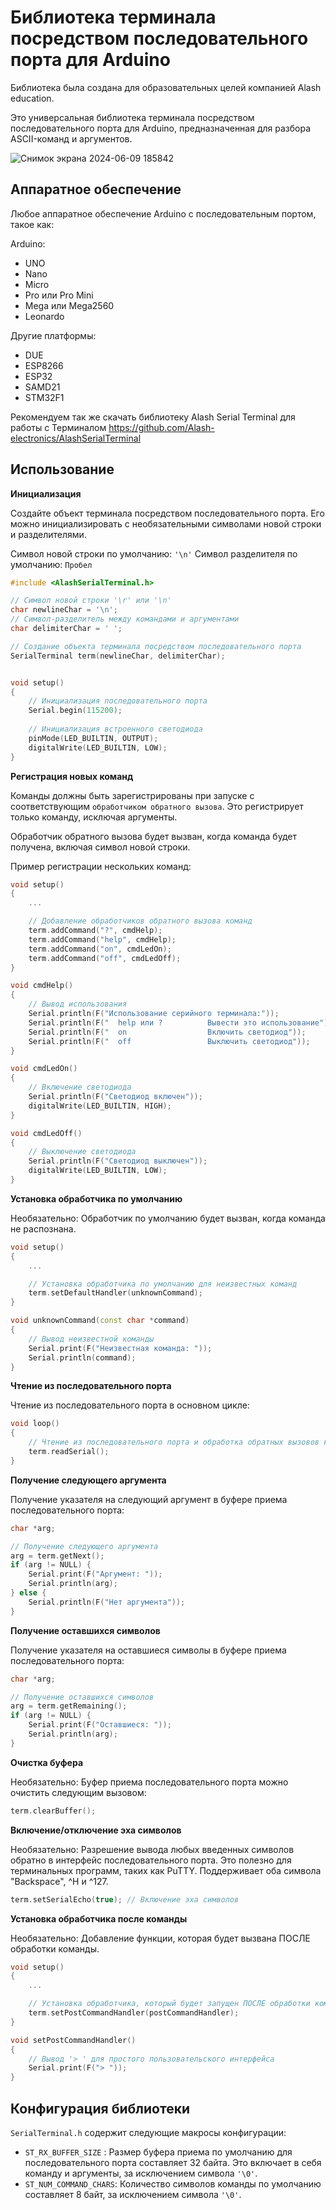 # Библиотека терминала посредством последовательного порта для Arduino
Библиотека была создана для образовательных целей компанией Alash education.

Это универсальная библиотека терминала посредством последовательного порта для Arduino, предназначенная для разбора ASCII-команд и аргументов.

![Снимок экрана 2024-06-09 185842](https://github.com/Alash-electronics/AlashSerialTerminal/assets/171731850/15fae77c-308b-484e-bcaa-c4d08d2a475a)


## Аппаратное обеспечение

Любое аппаратное обеспечение Arduino с последовательным портом, такое как:

Arduino:
* UNO
* Nano
* Micro
* Pro или Pro Mini
* Mega или Mega2560
* Leonardo

Другие платформы:
* DUE
* ESP8266
* ESP32
* SAMD21
* STM32F1

Рекомендуем так же скачать библиотеку Alash Serial Terminal для работы с Терминалом https://github.com/Alash-electronics/AlashSerialTerminal
## Использование

**Инициализация**

Создайте объект терминала посредством последовательного порта. Его можно инициализировать с необязательными символами новой строки и разделителями.

Символ новой строки по умолчанию: ```'\n'```
Символ разделителя по умолчанию: ```Пробел```

```c++
#include <AlashSerialTerminal.h>

// Символ новой строки '\r' или '\n'
char newlineChar = '\n'; 
// Символ-разделитель между командами и аргументами
char delimiterChar = ' ';

// Создание объекта терминала посредством последовательного порта
SerialTerminal term(newlineChar, delimiterChar);


void setup()
{
    // Инициализация последовательного порта
    Serial.begin(115200);
    
    // Инициализация встроенного светодиода
    pinMode(LED_BUILTIN, OUTPUT);
    digitalWrite(LED_BUILTIN, LOW);
}
```
**Регистрация новых команд**

Команды должны быть зарегистрированы при запуске с соответствующим ```обработчиком обратного вызова```. Это регистрирует только команду, исключая аргументы.

Обработчик обратного вызова будет вызван, когда команда будет получена, включая символ новой строки.

Пример регистрации нескольких команд:

```c++
void setup()
{
    ...

    // Добавление обработчиков обратного вызова команд
    term.addCommand("?", cmdHelp);
    term.addCommand("help", cmdHelp);
    term.addCommand("on", cmdLedOn);
    term.addCommand("off", cmdLedOff);
}

void cmdHelp()
{
    // Вывод использования
    Serial.println(F("Использование серийного терминала:"));
    Serial.println(F("  help или ?          Вывести это использование"));
    Serial.println(F("  on                  Включить светодиод"));
    Serial.println(F("  off                 Выключить светодиод"));
}

void cmdLedOn()
{
    // Включение светодиода
    Serial.println(F("Светодиод включен"));
    digitalWrite(LED_BUILTIN, HIGH);
}

void cmdLedOff()
{
    // Выключение светодиода
    Serial.println(F("Светодиод выключен"));
    digitalWrite(LED_BUILTIN, LOW);
}
```

**Установка обработчика по умолчанию**

Необязательно: Обработчик по умолчанию будет вызван, когда команда не распознана.

```c++
void setup()
{   
    ...

    // Установка обработчика по умолчанию для неизвестных команд
    term.setDefaultHandler(unknownCommand);
}

void unknownCommand(const char *command)
{
    // Вывод неизвестной команды
    Serial.print(F("Неизвестная команда: "));
    Serial.println(command);
}
```

**Чтение из последовательного порта**

Чтение из последовательного порта в основном цикле:

```c++
void loop()
{
    // Чтение из последовательного порта и обработка обратных вызовов команд
    term.readSerial();
}
```

**Получение следующего аргумента**

Получение указателя на следующий аргумент в буфере приема последовательного порта:

```c++
char *arg;

// Получение следующего аргумента
arg = term.getNext();
if (arg != NULL) {
    Serial.print(F("Аргумент: "));
    Serial.println(arg);
} else {
    Serial.println(F("Нет аргумента"));
}
```

**Получение оставшихся символов**

Получение указателя на оставшиеся символы в буфере приема последовательного порта:

```c++
char *arg;

// Получение оставшихся символов
arg = term.getRemaining();
if (arg != NULL) {
    Serial.print(F("Оставшиеся: "));
    Serial.println(arg);
}
```

**Очистка буфера**

Необязательно: Буфер приема последовательного порта можно очистить следующим вызовом:

```c++
term.clearBuffer();
```


**Включение/отключение эха символов**

Необязательно: Разрешение вывода любых введенных символов обратно в интерфейс последовательного порта.
Это полезно для терминальных программ, таких как PuTTY.
Поддерживает оба символа "Backspace", ^H и ^127.

```c++
term.setSerialEcho(true); // Включение эха символов
```


**Установка обработчика после команды**

Необязательно: Добавление функции, которая будет вызвана ПОСЛЕ обработки команды.

```c++
void setup()
{   
    ...

    // Установка обработчика, который будет запущен ПОСЛЕ обработки команды.
    term.setPostCommandHandler(postCommandHandler);
}

void setPostCommandHandler()
{
    // Вывод '> ' для простого пользовательского интерфейса
    Serial.print(F("> "));
}
```

## Конфигурация библиотеки

```SerialTerminal.h``` содержит следующие макросы конфигурации:

* ```ST_RX_BUFFER_SIZE``` : Размер буфера приема по умолчанию для последовательного порта составляет 32 байта. Это включает в себя команду и аргументы, за исключением символа ```'\0'```.
* ```ST_NUM_COMMAND_CHARS```: Количество символов команды по умолчанию составляет 8 байт, за исключением символа ```'\0'```.
